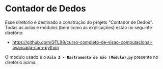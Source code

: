 # Contador de Dedos

Esse diretório é destinado a construção do projeto "Contador de Dedos". Todas as aulas e módulos (bem como as explicações) estão no seguinte diretório:

- https://github.com/GTL98/curso-completo-de-visao-computacional-avancada-com-python

O módulo usado é o **`Aula 2 - Rastramento de mão (Módulo).py`** presente no diretório acima.
